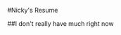 #Nicky's Resume

##I don't really have much right now

<!-- Northeastern Class of 2028. Working on just getting the basics down rn.
-->